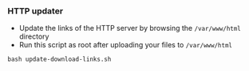 ### HTTP updater
* Update the links of the HTTP server by browsing the `/var/www/html` directory
* Run this script as root after uploading your files to `/var/www/html`
```
bash update-download-links.sh
```
